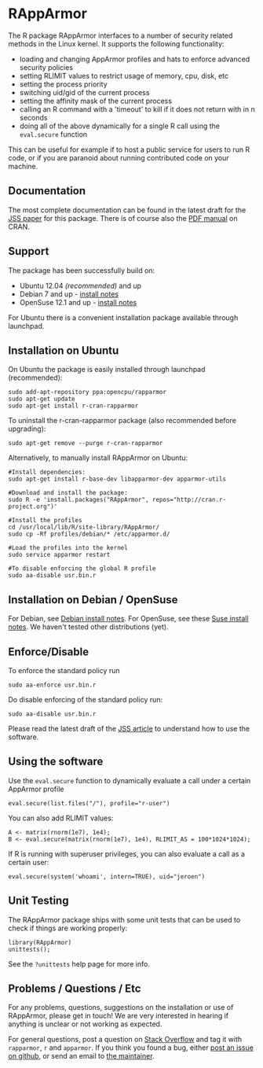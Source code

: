 RAppArmor
=========

The R package RAppArmor interfaces to a number of security related methods in the Linux kernel. It supports the following functionality:

 * loading and changing AppArmor profiles and hats to enforce advanced security policies
 * setting RLIMIT values to restrict usage of memory, cpu, disk, etc
 * setting the process priority
 * switching uid/gid of the current process
 * setting the affinity mask of the current process
 * calling an R command with a 'timeout' to kill if it does not return with in n seconds
 * doing all of the above dynamically for a single R call using the `eval.secure` function  
 
This can be useful for example if to host a public service for users to run R code, or if you are paranoid about running contributed code on your machine. 


Documentation
-------------

The most complete documentation can be found in the latest draft for the [JSS paper](https://github.com/jeroenooms/RAppArmor/raw/master/paper/document.pdf) for this package. 
There is of course also the [PDF manual](http://cran.r-project.org/web/packages/RAppArmor/RAppArmor.pdf) on CRAN. 

Support
-------

The package has been successfully build on:

* Ubuntu 12.04 *(recommended)* and up
* Debian 7 and up - [install notes](https://github.com/jeroenooms/RAppArmor/blob/master/Debian-Wheezy.txt)
* OpenSuse 12.1 and up - [install notes](https://github.com/jeroenooms/RAppArmor/blob/master/OpenSuse.txt)

For Ubuntu there is a convenient installation package available through launchpad. 

Installation on Ubuntu
----------------------

On Ubuntu the package is easily installed through launchpad (recommended):

    sudo add-apt-repository ppa:opencpu/rapparmor
    sudo apt-get update
    sudo apt-get install r-cran-rapparmor
    
To uninstall the r-cran-rapparmor package (also recommended before upgrading):

    sudo apt-get remove --purge r-cran-rapparmor


Alternatively, to manually install RAppArmor on Ubuntu:

    #Install dependencies:
    sudo apt-get install r-base-dev libapparmor-dev apparmor-utils

    #Download and install the package:
    sudo R -e 'install.packages("RAppArmor", repos="http://cran.r-project.org")'
    
    #Install the profiles
    cd /usr/local/lib/R/site-library/RAppArmor/
    sudo cp -Rf profiles/debian/* /etc/apparmor.d/
    
    #Load the profiles into the kernel
    sudo service apparmor restart
    
    #To disable enforcing the global R profile
    sudo aa-disable usr.bin.r
    
Installation on Debian / OpenSuse
-----------------------------------    

For Debian, see [Debian install notes](https://github.com/jeroenooms/RAppArmor/blob/master/Debian-Wheezy.txt). 
For OpenSuse, see these [Suse install notes](https://github.com/jeroenooms/RAppArmor/blob/master/OpenSuse.txt).
We haven't tested other distributions (yet).


Enforce/Disable
---------------

To enforce the standard policy run

    sudo aa-enforce usr.bin.r
    
Do disable enforcing of the standard policy run:

    sudo aa-disable usr.bin.r

Please read the latest draft of the [JSS article](https://github.com/jeroenooms/RAppArmor/raw/master/paper/document.pdf)
to understand how to use the software. 


Using the software
------------------

Use the `eval.secure` function to dynamically evaluate a call under a certain AppArmor profile

    eval.secure(list.files("/"), profile="r-user")
    
You can also add RLIMIT values:

	A <- matrix(rnorm(1e7), 1e4);
    B <- eval.secure(matrix(rnorm(1e7), 1e4), RLIMIT_AS = 100*1024*1024);
    
If R is running with superuser privileges, you can also evaluate a call as a certain user:

    eval.secure(system('whoami', intern=TRUE), uid="jeroen")

Unit Testing
------------

The RAppArmor package ships with some unit tests that can be used to check if things are working properly:

    library(RAppArmor)
    unittests();        
    
See the `?unittests` help page for more info.

Problems / Questions / Etc
--------------------------

For any problems, questions, suggestions on the installation or use of RAppArmor, please get in touch! 
We are very interested in hearing if anything is unclear or not working as expected. 

For general questions, post a question on [Stack Overflow](http://stackoverflow.com/questions/tagged/rapparmor) and tag it with `rapparmor`, `r` and `apparmor`.
If you think you found a bug, either [post an issue on github](https://github.com/jeroenooms/RAppArmor/issues), or send an email to [the maintainer](https://github.com/jeroenooms/RAppArmor/blob/master/DESCRIPTION).   
